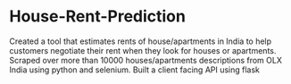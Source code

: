 # House-Rent-Prediction

Created a tool that estimates rents of house/apartments in India to help customers negotiate their rent when they look for houses or apartments.
Scraped over more than 10000 houses/apartments descriptions from OLX India using python and selenium.
Built a client facing API using flask

